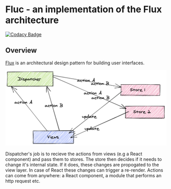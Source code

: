 # Fluc - an implementation of the Flux architecture

[![Codacy Badge](https://api.codacy.com/project/badge/Grade/4d0cb162cebf40138c9e769fd7ab8ebf)](https://app.codacy.com/manual/soniravi829/fluc?utm_source=github.com&utm_medium=referral&utm_content=Infi-Knight/fluc&utm_campaign=Badge_Grade_Dashboard)

## Overview

[Flux](http://facebook.github.io/flux/) is an architectural design pattern for building user interfaces.

![./flux_architecture.png](flux_architecture.png)

Dispatcher's job is to recieve the actions from views (e.g a React component) and pass them to stores. The store then decides if it needs to change it's internal state. If it does, these changes are propogated to the view layer. In case of React these changes can trigger a re-render. Actions can come from anywhere: a React component, a module that performs an http request etc.
